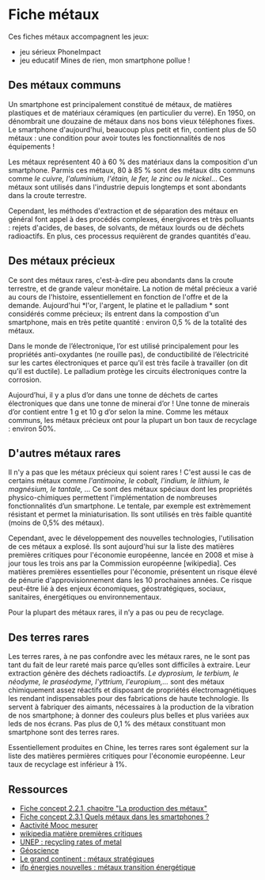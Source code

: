 # Fiche métaux

Ces fiches métaux accompagnent les jeux:

- jeu sérieux PhoneImpact
- jeu educatif Mines de rien, mon smartphone pollue !

## Des métaux communs

Un smartphone est principalement constitué de métaux, de matières plastiques et de matériaux céramiques (en particulier du verre). En 1950, on dénombrait une douzaine de métaux dans nos bons vieux téléphones fixes. Le smartphone d'aujourd'hui, beaucoup plus petit et fin, contient plus de 50 métaux : une condition pour avoir toutes les fonctionnalités de nos équipements !

Les métaux représentent 40 à 60 % des matériaux dans la composition d'un smartphone. Parmis ces métaux, 80 à 85 % sont des métaux dits communs comme *le cuivre, l'aluminium, l'étain, le fer, le zinc ou le nickel*... Ces métaux sont utilisés dans l'industrie depuis longtemps et sont abondants dans la croute terrestre.

Cependant, les méthodes d'extraction et de séparation des métaux en général font appel à des procédés complexes, énergivores et très polluants : rejets d'acides, de bases, de solvants, de métaux lourds ou de déchets radioactifs. En plus, ces processus requièrent de grandes quantités d'eau.


## Des métaux précieux

Ce sont des métaux rares, c'est-à-dire peu abondants dans la croute terrestre, et de grande valeur monétaire. La notion de métal précieux a varié au cours de l'histoire, essentiellement en fonction de l'offre et de la demande. Aujourd'hui *l'or, l'argent, le platine et le palladium * sont considérés comme précieux; ils entrent dans la compostion d'un smartphone, mais en très petite quantité : environ 0,5 % de la totalité des métaux.

Dans le monde de l’électronique, l’or est utilisé principalement pour les propriétés anti-oxydantes (ne rouille pas), de conductibilité de l’électricité sur les cartes électroniques et parce qu’il est très facile à travailler (on dit qu’il est ductile). Le palladium protège les circuits électroniques contre la corrosion.

Aujourd’hui,  il y a plus d’or dans une tonne de déchets de cartes électroniques que dans une tonne de minerai d’or ! Une tonne de minerais d’or contient entre 1 g et 10 g d’or selon la mine. Comme les métaux communs, les métaux précieux ont pour la plupart un bon taux de recyclage : environ 50%.

## D'autres métaux rares  

Il n'y a pas que les métaux précieux qui soient rares ! C'est aussi le cas de certains métaux comme *l'antimoine, le cobalt, l'indium, le lithium, le magnésium, le tantale, ...* Ce sont des métaux spéciaux dont les propriétés physico-chimiques permettent l'implémentation de nombreuses fonctionnalités d’un smartphone. Le tentale, par exemple est extrèmement résistant et permet la miniaturisation. Ils sont utilisés en très faible quantité (moins de 0,5% des métaux).

Cependant, avec le développement des nouvelles technologies, l'utilisation de ces métaux a explosé. Ils sont aujourd'hui sur la liste des matières premières critiques pour l'économie européenne, lancée en 2008 et mise à jour tous les trois ans par la Commission européenne [wikipedia]. Ces matières premières  essentielles pour l'économie, présentent un risque élevé de pénurie d'approvisionnement dans les 10 prochaines années. Ce risque peut-être lié à des enjeux économiques, géostratégiques, sociaux, sanitaires, énergétiques ou environnementaux.

Pour la plupart des métaux rares, il n’y a pas ou peu de recyclage.

## Des terres rares

Les terres rares, à ne pas confondre avec les métaux rares, ne le sont pas tant du fait de leur rareté mais parce qu’elles sont difficiles à extraire. Leur extraction génère des déchets radioactifs. *Le dyprosium, le terbium, le néodyme, le praséodyme, l'yttrium, l'europium,...* sont des métaux chimiquement assez réactifs et disposant de propriétés électromagnétiques les rendant indispensables pour des fabrications de haute technologie. Ils servent à fabriquer des aimants, nécessaires à la production de la vibration de nos smartphone; à donner des couleurs plus belles et plus variées aux leds de nos écrans. Pas plus de 0,1 % des métaux constituant mon smartphone sont des terres rares.

Essentiellement produites en Chine, les terres rares sont également sur la liste des matières permières critiques pour l'économie européenne. Leur taux de recyclage est inférieur à 1%.


## Ressources
- [Fiche concept 2.2.1, chapitre "La production des métaux"](https://learninglab.gitlabpages.inria.fr/mooc-impacts-num/mooc-impacts-num-ressources/Partie2/FichesConcept/FC2.2.1-EmpreinteEnvironnementaleTerminal-MoocImpactNum.html?lang=fr#la-production-des-metaux)
- [Fiche concept 2.3.1 Quels métaux dans les smartphones ?](https://learninglab.gitlabpages.inria.fr/mooc-impacts-num/mooc-impacts-num-ressources/Partie2/FichesConcept/FC2.3.1-QuelsMinerauxPourUnSmartphone-MoocImpactNum.html?lang=fr)
- [Aactivité Mooc mesurer](https://learninglab.gitlabpages.inria.fr/mooc-impacts-num/mooc-impacts-num-ressources/Partie2/FichesActivite/Capsule_Partie2_3_Mesurer.pdf)
- [wikipedia matière premières critiques](https://fr.wikipedia.org/wiki/Mati%C3%A8res_premi%C3%A8res_critiques)
- [UNEP : recycling rates of metal](https://www.unep.org/resources/report/recycling-rates-metals-status-report)
- [Géoscience](https://www.calameo.com/read/005719121e125db2b66cb)
- [Le grand continent : métaux stratégiques](https://legrandcontinent.eu/fr/2023/03/21/10-points-sur-les-metaux-strategiques/)
- [ifp énergies nouvelles : métaux transition énergétique](https://www.ifpenergiesnouvelles.fr/enjeux-et-prospective/decryptages/climat-environnement-et-economie-circulaire/les-metaux-transition-energetique#Les%20m%C3%A9taux%20:%20quelques%20d%C3%A9finitions)
